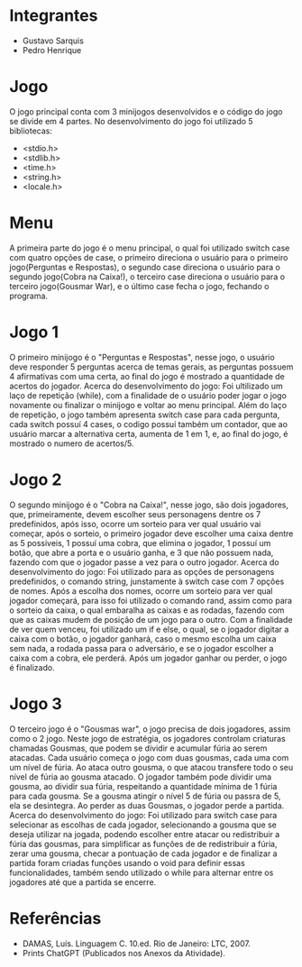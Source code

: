 # Integrantes
- Gustavo Sarquis
- Pedro Henrique

# Jogo
O jogo principal conta com 3 minijogos desenvolvidos e o código do jogo se divide em 4 partes.
No desenvolvimento do jogo foi utilizado 5 bibliotecas:
- <stdio.h>
- <stdlib.h>
- <time.h>
- <string.h>
- <locale.h>

# Menu
A primeira parte do jogo é o menu principal, o qual foi utilizado switch case com quatro opções de case, o primeiro direciona o usuário para o primeiro jogo(Perguntas e Respostas), o segundo case direciona o usuário para o segundo jogo(Cobra na Caixa!), o terceiro case direciona o usuário para o terceiro jogo(Gousmar War), e o último case fecha o jogo, fechando o programa.

# Jogo 1
O primeiro minijogo é o "Perguntas e Respostas", nesse jogo, o usuário deve responder 5 perguntas acerca de temas gerais, as perguntas possuem 4 afirmativas com uma certa, ao final do jogo é mostrado a quantidade de acertos do jogador.
Acerca do desenvolvimento do jogo: Foi ultilizado um laço de repetição (while), com a finalidade de o usuário poder jogar o jogo novamente ou finalizar o minijogo e voltar ao menu principal. Além do laço de repetição, o jogo também apresenta switch case para cada pergunta, cada switch possuí 4 cases, o codigo possuí também um contador, que ao usuário marcar a alternativa certa, aumenta de 1 em 1, e, ao final do jogo, é mostrado o numero de acertos/5.

# Jogo 2
O segundo minijogo é o "Cobra na Caixa!", nesse jogo, são dois jogadores, que, primeiramente, devem escolher seus personagens dentre os 7 predefinidos, após isso, ocorre um sorteio para ver qual usuário vai começar, após o sorteio, o primeiro jogador deve escolher uma caixa dentre as 5 possiveis, 1 possuí uma cobra, que elimina o jogador, 1 possuí um botão, que abre a porta e o usuário ganha, e 3 que não possuem nada, fazendo com que o jogador passe a vez para o outro jogador.
Acerca do desenvolvimento do jogo: Foi utilizado para as opções de personagens predefinidos, o comando string, junstamente à switch case com 7 opções de nomes. Após a escolha dos nomes, ocorre um sorteio para ver qual jogador começará, para isso foi utilizado o comando rand, assim como para o sorteio da caixa, o qual embaralha as caixas e as rodadas, fazendo com que as caixas mudem de posição de um jogo para o outro. Com  a finalidade de ver quem venceu, foi utilizado um if e else, o qual, se o jogador digitar a caixa com o botão, o jogador ganhará, caso o mesmo escolha um caixa sem nada, a rodada passa para o adversário, e se o jogador escolher a caixa com a cobra, ele perderá. Após um jogador ganhar ou  perder, o jogo é finalizado.

# Jogo 3
O terceiro jogo é o "Gousmas war", o jogo precisa de dois jogadores, assim como o 2 jogo. Neste jogo de estratégia, os jogadores controlam criaturas chamadas
Gousmas, que podem se dividir e acumular fúria ao serem atacadas. Cada usuário começa o jogo com duas gousmas, cada uma com um nível de fúria. Ao ataca outro gousma, o que atacou transfere todo o seu nível de fúria ao gousma atacado. O jogador também pode dividir uma gousma, ao dividir sua fúria, respeitando a quantidade mínima de 1 fúria para cada gousma. Se a gousma atingir o nível 5 de fúria ou passra de 5, ela se desintegra. Ao perder as duas Gousmas, o jogador perde a partida.  
Acerca do desenvolvimento do jogo: Foi utilizado para switch case para selecionar as escolhas de cada jogador, selecionando a gousma que se deseja utilizar na jogada, podendo escolher entre atacar ou redistribuir a fúria das gousmas, para simplificar as funções de de redistribuir a fúria, zerar uma gousma, checar a pontuação de cada jogador e de finalizar a partida foram criadas funções usando o void para definir essas funcionalidades, também sendo utilizado o while para alternar entre os jogadores até que a partida se encerre.

# Referências
- DAMAS, Luís. Linguagem C. 10.ed. Rio de Janeiro: LTC, 2007.
- Prints ChatGPT (Publicados nos Anexos da Atividade).

